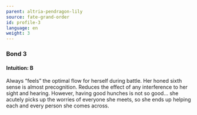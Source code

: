 ```yaml
---
parent: altria-pendragon-lily
source: fate-grand-order
id: profile-3
language: en
weight: 3
---
```


### Bond 3

#### Intuition: B

Always “feels” the optimal flow for herself during battle.
Her honed sixth sense is almost precognition.
Reduces the effect of any interference to her sight and hearing.
However, having good hunches is not so good… she acutely picks up the worries of everyone she meets, so she ends up helping each and every person she comes across.
